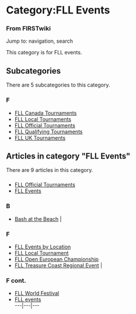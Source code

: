 

# Category:FLL Events

### From FIRSTwiki

Jump to: navigation, search

This category is for FLL events.

  

## Subcategories

There are 5 subcategories to this category.

### F

  * [FLL Canada Tournaments](/index.php/Category:FLL_Canada_Tournaments "Category:FLL Canada Tournaments" )
  * [FLL Local Tournaments](/index.php/Category:FLL_Local_Tournaments "Category:FLL Local Tournaments" )
  * [FLL Official Tournaments](/index.php/Category:FLL_Official_Tournaments "Category:FLL Official Tournaments" )
  * [FLL Qualifying Tournaments](/index.php/Category:FLL_Qualifying_Tournaments "Category:FLL Qualifying Tournaments" )
  * [FLL UK Tournaments](/index.php/Category:FLL_UK_Tournaments "Category:FLL UK Tournaments" )

## Articles in category "FLL Events"

There are 9 articles in this category.

###

  * [FLL Official Tournaments](/index.php/FLL_Official_Tournaments "FLL Official Tournaments" )
  * [FLL Events](/index.php/FLL_Events "FLL Events" )

### B

  * [Bash at the Beach](/index.php/Bash_at_the_Beach "Bash at the Beach" )
|

### F

  * [FLL Events by Location](/index.php/FLL_Events_by_Location "FLL Events by Location" )
  * [FLL Local Tournament](/index.php/FLL_Local_Tournament "FLL Local Tournament" )
  * [FLL Open European Championship](/index.php/FLL_Open_European_Championship "FLL Open European Championship" )
  * [FLL Treasure Coast Regional Event](/index.php/FLL_Treasure_Coast_Regional_Event "FLL Treasure Coast Regional Event" )
|

### F cont.

  * [FLL World Festival](/index.php/FLL_World_Festival "FLL World Festival" )
  * [FLL events](/index.php/FLL_events "FLL events" )  
---|---|---  
  

